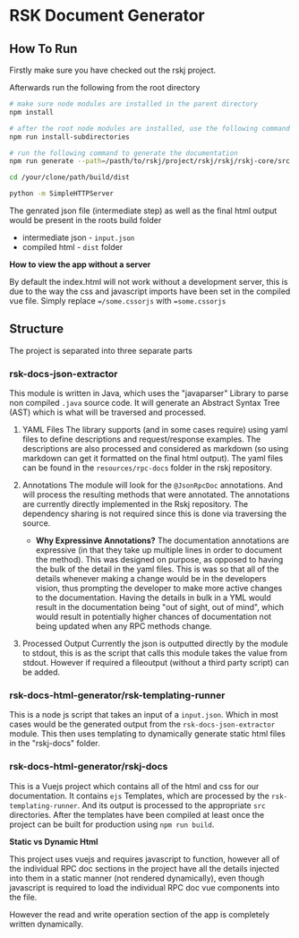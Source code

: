 # RSK Document Generator

## How To Run
Firstly make sure you have checked out the rskj project.

Afterwards run the following from the root directory

```bash
# make sure node modules are installed in the parent directory
npm install

# after the root node modules are installed, use the following command to add node modules to any of the modules that require it
npm run install-subdirectories

# run the following command to generate the documentation
npm run generate --path=/pasth/to/rskj/project/rskj/rskj/rskj-core/src

cd /your/clone/path/build/dist

python -m SimpleHTTPServer
```

The genrated json file (intermediate step) as well as the final html output would be present in the roots build folder
* intermediate json - `input.json`
* compiled html - `dist` folder

**How to view the app without a server**

By default the index.html will not work without a development server, this is due to the way the css and javascript imports have been set in the compiled vue file. Simply replace `=/some.cssorjs` with `=some.cssorjs`


## Structure
The project is separated into three separate parts

### rsk-docs-json-extractor
This module is written in Java, which uses the "javaparser" Library to parse non compiled `.java` source code. It will generate an Abstract Syntax Tree (AST) which is what will be traversed and processed.


1. YAML Files
The library supports (and in some cases require) using yaml files to define descriptions and request/response examples. The descriptions are also processed and considered as markdown (so using markdown can get it formatted on the final html output). The yaml files can be found in the `resources/rpc-docs` folder in the rskj repository.

2. Annotations
The module will look for the `@JsonRpcDoc` annotations. And will process the resulting methods that were annotated. The annotations are currently directly implemented in the Rskj repository. The dependency sharing is not required since this is done via traversing the source.

    * **Why Expressinve Annotations?**
    The documentation annotations are expressive (in that they take up multiple lines in order to document the method). This was designed on purpose, as opposed to having the bulk of the detail in the yaml files. This is was so that all of the details whenever making a change would be in the developers vision, thus prompting the developer to make more active changes to the documentation. Having the details in bulk in a YML would result in the documentation being "out of sight, out of mind", which would result in potentially higher chances of documentation not being updated when any RPC methods change.

3. Processed Output
Currently the json is outputted directly by the module to stdout, this is as the script that calls this module takes the value from stdout. However if required
a fileoutput (without a third party script) can be added.

### rsk-docs-html-generator/rsk-templating-runner
This is a node js script that takes an input of a `input.json`. Which in most cases would be the generated output from the `rsk-docs-json-extractor` module.
This then uses templating to dynamically generate static html files in the "rskj-docs" folder.

### rsk-docs-html-generator/rskj-docs
This is a Vuejs project which contains all of the html and css for our documentation. It contains `ejs` Templates, which are processed by the `rsk-templating-runner`. And its output is processed to the appropriate `src` directories. After the templates have been compiled at least once the project can be built for production using `npm run build`.

**Static vs Dynamic Html**

This project uses vuejs and requires javascript to function, however all of the individual RPC doc sections in the project have all the details injected into them in a static manner (not rendered dynamically), even though javascript is required to load the individual RPC doc vue components into the file.

However the read and write operation section of the app is completely written dynamically.


